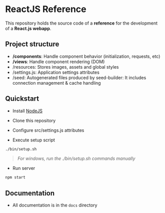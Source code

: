 # ReactJS Reference

This repository holds the source code of a **reference** for the development of a **React.js webapp**.


## Project structure

-   **/components**: Handle component behavior (initialization, requests, etc)
-   **/views**: Handle component rendering (DOM)
-   /resources: Stores images, assets and global styles
-   /settings.js: Application settings attributes
-   /seed: Autogenerated files produced by seed-builder: It includes connection management & cache handling

## Quickstart

-   Install [NodeJS](https://nodejs.dev/learn/how-to-install-nodejs)
-   Clone this repository
-   Configure src/settings.js attributes

-   Execute setup script
```bash
./bin/setup.sh
```
>   *For windows, run the ./bin/setup.sh commands manually*

-   Run server
```bash
npm start
```

## Documentation

-   All documentation is in the `docs` directory
